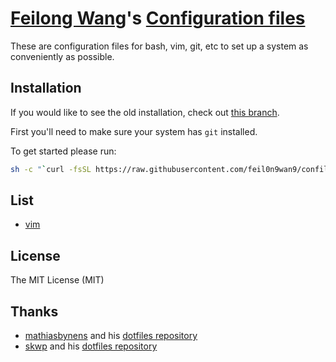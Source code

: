 # [Feilong Wang](http://feilongwang.org)'s [Configuration files](https://github.com/feil0n9wan9/confiles)
These are configuration files for bash, vim, git, etc to set up a system as conveniently as possible.


## Installation
If you would like to see the old installation, check out [this branch](https://github.com/feil0n9wan9/confiles/tree/standby).

First you'll need to make sure your system has `git` installed.

To get started please run:
```bash
sh -c "`curl -fsSL https://raw.githubusercontent.com/feil0n9wan9/confiles/master/bootstrap.sh`"
```


## List
* [vim](https://github.com/feil0n9wan9/confiles/tree/master/vim)


## License
The MIT License (MIT)


## Thanks
* [mathiasbynens](https://mathiasbynens.be) and his [dotfiles repository](https://github.com/mathiasbynens/dotfiles)
* [skwp](http://yanpritzker.com) and his [dotfiles repository](https://github.com/skwp/dotfiles)
